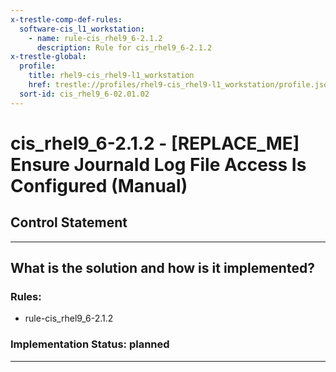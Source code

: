 ```yaml
---
x-trestle-comp-def-rules:
  software-cis_l1_workstation:
    - name: rule-cis_rhel9_6-2.1.2
      description: Rule for cis_rhel9_6-2.1.2
x-trestle-global:
  profile:
    title: rhel9-cis_rhel9-l1_workstation
    href: trestle://profiles/rhel9-cis_rhel9-l1_workstation/profile.json
  sort-id: cis_rhel9_6-02.01.02
---
```


# cis_rhel9_6-2.1.2 - \[REPLACE_ME\] Ensure Journald Log File Access Is Configured (Manual)

## Control Statement

______________________________________________________________________

## What is the solution and how is it implemented?

<!-- For implementation status enter one of: implemented, partial, planned, alternative, not-applicable -->

<!-- Note that the list of rules under ### Rules: is read-only and changes will not be captured after assembly to JSON -->

<!-- Add control implementation description here for control: cis_rhel9_6-2.1.2 -->

### Rules:

  - rule-cis_rhel9_6-2.1.2

### Implementation Status: planned

______________________________________________________________________
